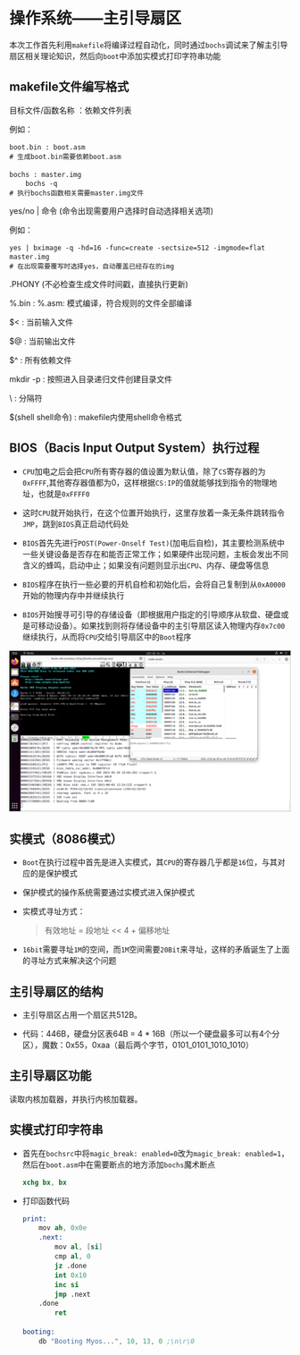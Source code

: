 # 操作系统——主引导扇区

本次工作首先利用`makefile`将编译过程自动化，同时通过`bochs`调试来了解主引导扇区相关理论知识，然后向`boot`中添加实模式打印字符串功能

## makefile文件编写格式

目标文件/函数名称 ：依赖文件列表

例如：

```console
boot.bin : boot.asm
# 生成boot.bin需要依赖boot.asm

bochs : master.img
	bochs -q
# 执行bochs函数相关需要master.img文件
```

yes/no | 命令     (命令出现需要用户选择时自动选择相关选项)

例如：

```console
yes | bximage -q -hd=16 -func=create -sectsize=512 -imgmode=flat master.img 
# 在出现需要覆写时选择yes，自动覆盖已经存在的img
```

.PHONY           (不必检查生成文件时间戳，直接执行更新)

%.bin : %.asm: 模式编译，符合规则的文件全部编译

$< : 当前输入文件 

$@ : 当前输出文件

$^ : 所有依赖文件

mkdir -p : 按照进入目录递归文件创建目录文件

\ : 分隔符

$(shell shell命令) : makefile内使用shell命令格式

## BIOS（Bacis Input Output System）执行过程

+ `CPU`加电之后会把`CPU`所有寄存器的值设置为默认值，除了`CS`寄存器的为`0xFFFF`,其他寄存器值都为0，这样根据`CS:IP`的值就能够找到指令的物理地址，也就是`0xFFFF0`

+ 这时`CPU`就开始执行，在这个位置开始执行，这里存放着一条无条件跳转指令`JMP`，跳到`BIOS`真正启动代码处

+ `BIOS`首先先进行`POST(Power-Onself Test)`(加电后自检)，其主要检测系统中一些关键设备是否存在和能否正常工作；如果硬件出现问题，主板会发出不同含义的蜂鸣，启动中止；如果没有问题则显示出`CPU`、内存、硬盘等信息

+ `BIOS`程序在执行一些必要的开机自检和初始化后，会将自己复制到从`0xA0000`开始的物理内存中并继续执行

+ `BIOS`开始搜寻可引导的存储设备（即根据用户指定的引导顺序从软盘、硬盘或是可移动设备）。如果找到则将存储设备中的主引导扇区读入物理内存`0x7c00`继续执行，从而将`CPU`交给引导扇区中的`Boot`程序

![](./images/2-1.png)


## 实模式（8086模式）

+ `Boot`在执行过程中首先是进入实模式，其`CPU`的寄存器几乎都是`16`位，与其对应的是保护模式

+ 保护模式的操作系统需要通过实模式进入保护模式

+ 实模式寻址方式：
	> 有效地址  =  段地址 << 4 + 偏移地址

+ `16bit`需要寻址`1M`的空间，而`1M`空间需要`20Bit`来寻址，这样的矛盾诞生了上面的寻址方式来解决这个问题

## 主引导扇区的结构

+ 主引导扇区占用一个扇区共512B。

+ 代码：446B，硬盘分区表64B = 4 * 16B（所以一个硬盘最多可以有4个分区），魔数：0x55，0xaa（最后两个字节，0101_0101_1010_1010）

## 主引导扇区功能

读取内核加载器，并执行内核加载器。

## 实模式打印字符串

+ 首先在`bochsrc`中将`magic_break: enabled=0`改为`magic_break: enabled=1`，然后在`boot.asm`中在需要断点的地方添加`bochs`魔术断点

	```s
	xchg bx, bx
	```

+ 打印函数代码

	```s
	print:
    	mov ah, 0x0e
    	.next:
        	mov al, [si]
        	cmp al, 0
        	jz .done
        	int 0x10
        	inc si
        	jmp .next
    	.done
        	ret

	booting:
    	db "Booting Myos...", 10, 13, 0 ;\n\r\0
	```


